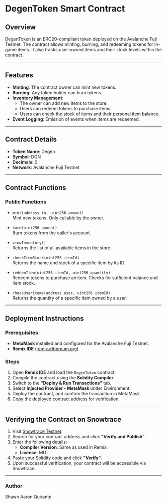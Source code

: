 # DegenToken Smart Contract

## Overview
DegenToken is an ERC20-compliant token deployed on the Avalanche Fuji Testnet. The contract allows minting, burning, and redeeming tokens for in-game items. It also tracks user-owned items and their stock levels within the contract.

---

## Features
- **Minting**: The contract owner can mint new tokens.
- **Burning**: Any token holder can burn tokens.
- **Inventory Management**: 
  - The owner can add new items to the store.
  - Users can redeem tokens to purchase items.
  - Users can check the stock of items and their personal item balance.
- **Event Logging**: Emission of events when items are redeemed.

---

## Contract Details
- **Token Name**: Degen
- **Symbol**: DGN
- **Decimals**: 0
- **Network**: Avalanche Fuji Testnet

---

## Contract Functions

### Public Functions
- `mint(address to, uint256 amount)`  
  Mint new tokens. Only callable by the owner.
  
- `burn(uint256 amount)`  
  Burn tokens from the caller's account.

- `viewInventory()`  
  Returns the list of all available items in the store.

- `checkItemStock(uint256 itemId)`  
  Returns the name and stock of a specific item by its ID.

- `redeemItem(uint256 itemId, uint256 quantity)`  
  Redeem tokens to purchase an item. Checks for sufficient balance and item stock.

- `checkUserItems(address user, uint256 itemId)`  
  Returns the quantity of a specific item owned by a user.

---

## Deployment Instructions

### Prerequisites
- **MetaMask** installed and configured for the Avalanche Fuji Testnet.
- **Remix IDE** ([remix.ethereum.org](https://remix.ethereum.org)).

### Steps
1. Open **Remix IDE** and load the `DegenToken` contract.
2. Compile the contract using the **Solidity Compiler**.
3. Switch to the **"Deploy & Run Transactions"** tab.
4. Select **Injected Provider - MetaMask** under Environment.
5. Deploy the contract, and confirm the transaction in MetaMask.
6. Copy the deployed contract address for verification.

---

## Verifying the Contract on Snowtrace
1. Visit [Snowtrace Testnet](https://testnet.snowtrace.io).
2. Search for your contract address and click **"Verify and Publish"**.
3. Enter the following details:
   - **Compiler Version**: Same as used in Remix.
   - **License**: MIT.
4. Paste your Solidity code and click **"Verify"**.
5. Upon successful verification, your contract will be accessible via Snowtrace.

---

### Author
Shawn Aaron Quirante
